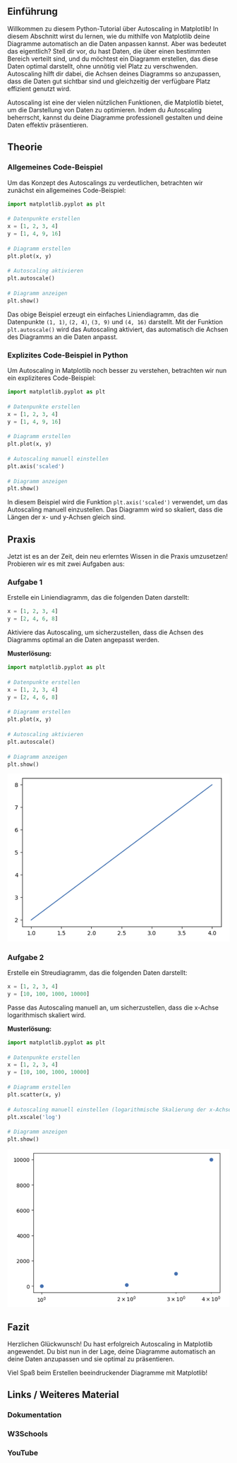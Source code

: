 ## Einführung
Willkommen zu diesem Python-Tutorial über Autoscaling in Matplotlib! In diesem Abschnitt wirst du lernen, wie du mithilfe von Matplotlib deine Diagramme automatisch an die Daten anpassen kannst. Aber was bedeutet das eigentlich? Stell dir vor, du hast Daten, die über einen bestimmten Bereich verteilt sind, und du möchtest ein Diagramm erstellen, das diese Daten optimal darstellt, ohne unnötig viel Platz zu verschwenden. Autoscaling hilft dir dabei, die Achsen deines Diagramms so anzupassen, dass die Daten gut sichtbar sind und gleichzeitig der verfügbare Platz effizient genutzt wird.

Autoscaling ist eine der vielen nützlichen Funktionen, die Matplotlib bietet, um die Darstellung von Daten zu optimieren. Indem du Autoscaling beherrscht, kannst du deine Diagramme professionell gestalten und deine Daten effektiv präsentieren.

## Theorie
### Allgemeines Code-Beispiel
Um das Konzept des Autoscalings zu verdeutlichen, betrachten wir zunächst ein allgemeines Code-Beispiel:

```python
import matplotlib.pyplot as plt

# Datenpunkte erstellen
x = [1, 2, 3, 4]
y = [1, 4, 9, 16]

# Diagramm erstellen
plt.plot(x, y)

# Autoscaling aktivieren
plt.autoscale()

# Diagramm anzeigen
plt.show()
```

Das obige Beispiel erzeugt ein einfaches Liniendiagramm, das die Datenpunkte `(1, 1)`, `(2, 4)`, `(3, 9)` und `(4, 16)` darstellt. Mit der Funktion `plt.autoscale()` wird das Autoscaling aktiviert, das automatisch die Achsen des Diagramms an die Daten anpasst.

### Explizites Code-Beispiel in Python
Um Autoscaling in Matplotlib noch besser zu verstehen, betrachten wir nun ein expliziteres Code-Beispiel:

```python
import matplotlib.pyplot as plt

# Datenpunkte erstellen
x = [1, 2, 3, 4]
y = [1, 4, 9, 16]

# Diagramm erstellen
plt.plot(x, y)

# Autoscaling manuell einstellen
plt.axis('scaled')

# Diagramm anzeigen
plt.show()
```

In diesem Beispiel wird die Funktion `plt.axis('scaled')` verwendet, um das Autoscaling manuell einzustellen. Das Diagramm wird so skaliert, dass die Längen der x- und y-Achsen gleich sind.

## Praxis
Jetzt ist es an der Zeit, dein neu erlerntes Wissen in die Praxis umzusetzen! Probieren wir es mit zwei Aufgaben aus:

### Aufgabe 1
Erstelle ein Liniendiagramm, das die folgenden Daten darstellt:

```python
x = [1, 2, 3, 4]
y = [2, 4, 6, 8]
```

Aktiviere das Autoscaling, um sicherzustellen, dass die Achsen des Diagramms optimal an die Daten angepasst werden.

**Musterlösung:**

```python
import matplotlib.pyplot as plt

# Datenpunkte erstellen
x = [1, 2, 3, 4]
y = [2, 4, 6, 8]

# Diagramm erstellen
plt.plot(x, y)

# Autoscaling aktivieren
plt.autoscale()

# Diagramm anzeigen
plt.show()
```

![](https://github.com/janehlenb/Projektarbeit-ChatGPT-Python/blob/main/Images/Darstellung/Anpassungen_und_Stilisierung/Autoscaling/ms_aufgabe1.png)

### Aufgabe 2
Erstelle ein Streudiagramm, das die folgenden Daten darstellt:

```python
x = [1, 2, 3, 4]
y = [10, 100, 1000, 10000]
```

Passe das Autoscaling manuell an, um sicherzustellen, dass die x-Achse logarithmisch skaliert wird.

**Musterlösung:**

```python
import matplotlib.pyplot as plt

# Datenpunkte erstellen
x = [1, 2, 3, 4]
y = [10, 100, 1000, 10000]

# Diagramm erstellen
plt.scatter(x, y)

# Autoscaling manuell einstellen (logarithmische Skalierung der x-Achse)
plt.xscale('log')

# Diagramm anzeigen
plt.show()
```

![](https://github.com/janehlenb/Projektarbeit-ChatGPT-Python/blob/main/Images/Darstellung/Anpassungen_und_Stilisierung/Autoscaling/ms_aufgabe2.png)

## Fazit
Herzlichen Glückwunsch! Du hast erfolgreich Autoscaling in Matplotlib angewendet. Du bist nun in der Lage, deine Diagramme automatisch an deine Daten anzupassen und sie optimal zu präsentieren.

Viel Spaß beim Erstellen beeindruckender Diagramme mit Matplotlib!

## Links / Weiteres Material
### Dokumentation
### W3Schools
### YouTube